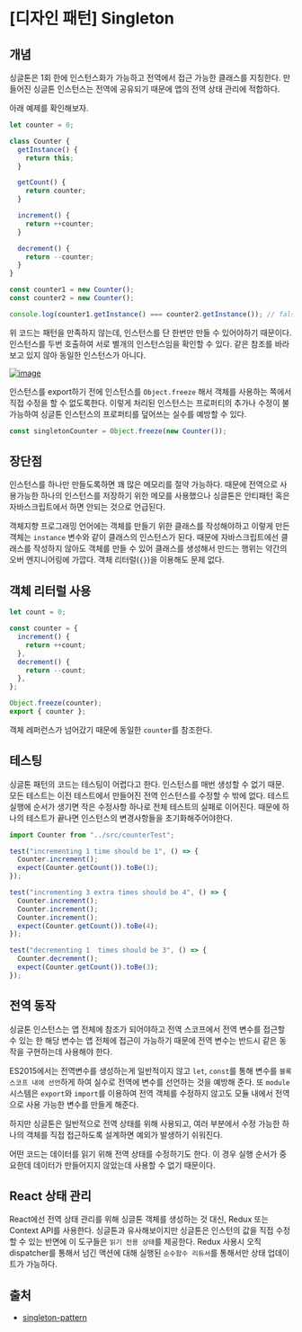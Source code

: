 # [디자인 패턴] Singleton

## 개념

싱글톤은 1회 한에 인스턴스화가 가능하고 전역에서 접근 가능한 클래스를 지칭한다. 만들어진 싱글톤 인스턴스는 전역에 공유되기 때문에 앱의 전역 상태 관리에 적합하다.

아래 예제를 확인해보자.

```js
let counter = 0;

class Counter {
  getInstance() {
    return this;
  }

  getCount() {
    return counter;
  }

  increment() {
    return ++counter;
  }

  decrement() {
    return --counter;
  }
}

const counter1 = new Counter();
const counter2 = new Counter();

console.log(counter1.getInstance() === counter2.getInstance()); // false
```

위 코드는 패턴을 만족하지 않는데, 인스턴스를 단 한번만 만들 수 있어야하기 때문이다. 인스턴스를 두번 호출하여 서로 별개의 인스턴스임을 확인할 수 있다. 같은 참조를 바라보고 있지 않아 동일한 인스턴스가 아니다.

[![image](https://github.com/user-attachments/assets/3afa8566-4549-4eb7-b17a-f0b6b50f8833)](https://patterns-dev-kr.github.io/design-singleton01.mp4)

인스턴스를 export하기 전에 인스턴스를 `Object.freeze` 해서 객체를 사용하는 쪽에서 직접 수정을 할 수 없도록한다. 이렇게 처리된 인스턴스는 프로퍼티의 추가나 수정이 불가능하여 싱글톤 인스턴스의 프로퍼티를 덮어쓰는 실수를 예방할 수 있다.

```js
const singletonCounter = Object.freeze(new Counter());
```

## 장단점

인스턴스를 하나만 만들도록하면 꽤 많은 메모리를 절약 가능하다. 때문에 전역으로 사용가능한 하나의 인스턴스를 저장하기 위한 메모를 사용했으나 싱글톤은 안티패턴 혹은 자바스크립트에서 하면 안되는 것으로 언급된다.

객체지향 프로그래밍 언어에는 객체를 만들기 위한 클래스를 작성해야하고 이렇게 만든 객체는 `instance` 변수와 같이 클래스의 인스턴스가 된다.
때문에 자바스크립트에선 클래스를 작성하지 않아도 객체를 만들 수 있어 클래스를 생성해서 만드는 행위는 약간의 오버 엔지니어링에 가깝다. 객체 리터럴(`{}`)을 이용해도 문제 없다.

## 객체 리터럴 사용

```js
let count = 0;

const counter = {
  increment() {
    return ++count;
  },
  decrement() {
    return --count;
  },
};

Object.freeze(counter);
export { counter };
```

객체 레퍼런스가 넘어갔기 때문에 동일한 `counter`를 참조한다.

## 테스팅

싱글톤 패턴의 코드는 테스팅이 어렵다고 한다. 인스턴스를 매번 생성할 수 없기 때문. 모든 테스트는 이전 테스트에서 만들어진 전역 인스턴스를 수정할 수 밖에 없다. 테스트 실행에 순서가 생기면 작은 수정사항 하나로 전체 테스트의 실패로 이어진다. 때문에 하나의 테스트가 끝나면 인스턴스의 변경사항들을 초기화해주어야한다.

```js
import Counter from "../src/counterTest";

test("incrementing 1 time should be 1", () => {
  Counter.increment();
  expect(Counter.getCount()).toBe(1);
});

test("incrementing 3 extra times should be 4", () => {
  Counter.increment();
  Counter.increment();
  Counter.increment();
  expect(Counter.getCount()).toBe(4);
});

test("decrementing 1  times should be 3", () => {
  Counter.decrement();
  expect(Counter.getCount()).toBe(3);
});
```

## 전역 동작

싱글톤 인스턴스는 앱 전체에 참조가 되어야하고 전역 스코프에서 전역 변수를 접근할 수 있는 한 해당 변수는 앱 전체에 접근이 가능하기 때문에 전역 변수는 반드시 같은 동작을 구현하는데 사용해야 한다.

ES2015에서는 전역변수를 생성하는게 일반적이지 않고 `let`, `const`를 통해 변수를 `블록 스코프 내에 선언`하게 하여 실수로 전역에 변수를 선언하는 것을 예방해 준다. 또 `module` 시스템은 `export`와 `import`를 이용하여 전역 객체를 수정하지 않고도 모듈 내에서 전역으로 사용 가능한 변수를 만들게 해준다.

하지만 싱글톤은 일반적으로 전역 상태를 위해 사용되고, 여러 부분에서 수정 가능한 하나의 객체를 직접 접근하도록 설계하면 예외가 발생하기 쉬워진다.

어떤 코드는 데이터를 읽기 위해 전역 상태를 수정하기도 한다. 이 경우 실행 순서가 중요한데 데이터가 만들어지지 않았는데 사용할 수 없기 때문이다.

## React 상태 관리

React에선 전역 상태 관리를 위해 싱글톤 객체를 생성하는 것 대신, Redux 또는 Context API를 사용한다. 싱글톤과 유사해보이지만 싱글톤은 인스턴의 값을 직접 수정할 수 있는 반면에 이 도구들은 `읽기 전용 상태`를 제공한다. Redux 사용시 오직 dispatcher를 통해서 넘긴 액션에 대해 실행된 `순수함수 리듀서`를 통해서만 상태 업데이트가 가능하다.

## 출처

- [singleton-pattern](https://patterns-dev-kr.github.io/design-patterns/singleton-pattern/)
